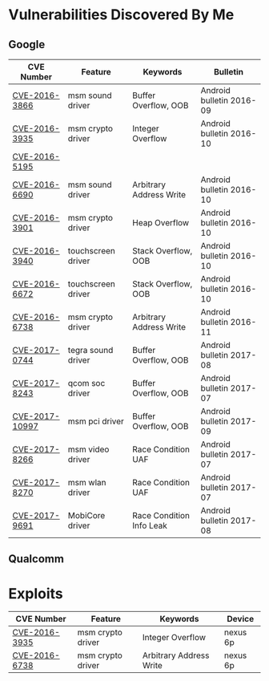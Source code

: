 # Vulnerabilities Discovered By Me

## Google

CVE Number | Feature | Keywords | Bulletin 
---------- | ------- | -------- | ------
[CVE-2016-3866](./cve-2016-3866/readme.md) | msm sound driver | Buffer Overflow, OOB | Android bulletin 2016-09
[CVE-2016-3935](./cve-2016-3935/readme.md) | msm crypto driver | Integer Overflow | Android bulletin 2016-10
[CVE-2016-5195](./cve-2016-5195/readme.md) |  |  | 
[CVE-2016-6690](./cve-2016-6690/readme.md) | msm sound driver | Arbitrary Address Write | Android bulletin 2016-10
[CVE-2016-3901](./cve-2016-3901/readme.md) | msm crypto driver | Heap Overflow | Android bulletin 2016-10
[CVE-2016-3940](./cve-2016-3940/readme.md) | touchscreen driver | Stack Overflow, OOB | Android bulletin 2016-10
[CVE-2016-6672](./cve-2016-6672/readme.md) | touchscreen driver | Stack Overflow, OOB | Android bulletin 2016-10
[CVE-2016-6738](./CVE-2016-6738/readme.md) | msm crypto driver | Arbitrary Address Write | Android bulletin 2016-11
[CVE-2017-0744](./CVE-2017-0744/readme.md) | tegra sound driver | Buffer Overflow, OOB | Android bulletin 2017-08
[CVE-2017-8243](./CVE-2017-8243/readme.md) | qcom soc driver | Buffer Overflow, OOB | Android bulletin 2017-07
[CVE-2017-10997](./CVE-2017-10997/readme.md) | msm pci driver | Buffer Overflow, OOB | Android bulletin 2017-09
[CVE-2017-8266](./CVE-2017-8266/readme.md) | msm video driver  | Race Condition UAF | Android bulletin 2017-07
[CVE-2017-8270](./CVE-2017-8270/readme.md) | msm wlan driver | Race Condition UAF | Android bulletin 2017-07
[CVE-2017-9691](./CVE-2017-9691/readme.md) | MobiCore driver | Race Condition Info Leak | Android bulletin 2017-08

## Qualcomm

# Exploits 

CVE Number | Feature | Keywords | Device 
---------- | ------- | -------- | ------
[CVE-2016-3935](./EXP-CVE-2016-3935/readme.md) | msm crypto driver | Integer Overflow | nexus 6p 
[CVE-2016-6738](./EXP-CVE-2016-6738/readme.md) | msm crypto driver | Arbitrary Address Write | nexus 6p 

